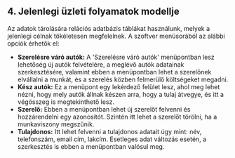 ## 4. **Jelenlegi üzleti folyamatok modellje**

Az adatok tárolására relációs adatbázis táblákat használunk, melyek a jelenlegi célnak tökéletesen megfelelnek. A szoftver menüsorából az alábbi opciók érhetők el:

- **Szerelésre váró autók:** A 'Szerelésre váró autók' menüpontban lesz lehetőség új autók felvételére, a meglévő autók adatainak szerkesztésére, valamint ebben a menüpontban lehet a szerelőnek elvállalni a munkát, és a szerelés közben felmerülő költségeket megadni.
- **Kész autók:** Ez a menüpont egy lekérdező felület lesz, ahol meg lehet nézni, hogy mely autók állnak készen arra, hogy a tulaj átvegye, és itt a végösszeg is megtekinthető lesz.
- **Szerelő:** Ebben a menüpontban lehet új szerelőt felvenni és hozzárendelni egy azonosítót. Szintén itt lehet a szerelőt törölni, ha a munkaviszony megszűnik.
- **Tulajdonos:** Itt lehet felvenni a tulajdonos adatait úgy mint: név, telefonszám, email cím, lakcím. Esetleges adat változás esetén, a szerkesztés is ebben a menüpontban valósul meg.